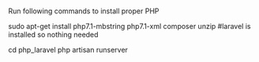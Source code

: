 

#

Run following commands to install proper PHP

sudo apt-get install php7.1-mbstring php7.1-xml composer unzip
#laravel is installed so nothing needed

cd php_laravel
php artisan runserver


